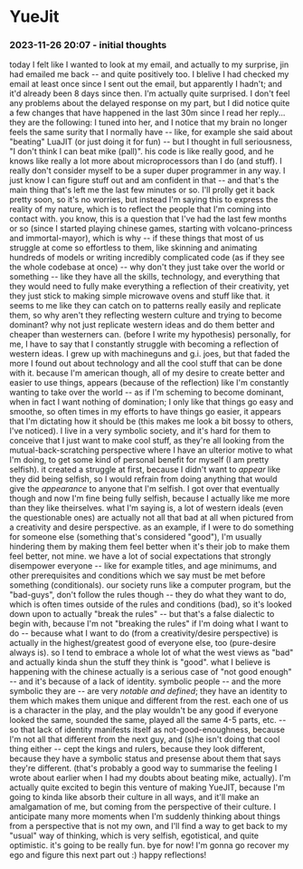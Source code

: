 # YueJit

### 2023-11-26 20:07 - initial thoughts

today I felt like I wanted to look at my email, and actually to my surprise, jin had emailed me back -- and quite positively too. I blelive I had checked my email at least once since I sent out the email, but apparently I hadn't; and it'd already been 8 days since then. I'm actually quite surprised. I don't feel any problems about the delayed response on my part, but I did notice quite a few changes that have happened in the last 30m since I read her reply... they are the following: I tuned into her, and I notice that my brain no longer feels the same surity that I normally have -- like, for example she said about "beating" LuaJIT (or just doing it for fun) -- but I thought in full seriousness, "I don't think I can beat mike (pall)". his code is like really good, and he knows like really a lot more about microprocessors than I do (and stuff). I really don't consider myself to be a super duper programmer in any way. I just know I can figure stuff out and am confident in that -- and that's the main thing that's left me the last few minutes or so. I'll prolly get it back pretty soon, so it's no worries, but instead I'm saying this to express the reality of my nature, which is to reflect the people that I'm coming into contact with.
    you know, this is a question that I've had the last few months or so (since I started playing chinese games, starting with volcano-princess and immortal-mayor), which is why -- if these things that most of us struggle at come so effortless to them, like skinning and animating hundreds of models or writing incredibly complicated code (as if they see the whole codebase at once) -- why don't they just take over the world or something -- like they have all the skills, technology, and everything that they would need to fully make everything a reflection of their creativity, yet they just stick to making simple microwave ovens and stuff like that. it seems to me like they can catch on to patterns really easily and replicate them, so why aren't they reflecting western culture and trying to become dominant? why not just replicate western ideas and do them better and cheaper than westerners can.
        (before I write my hypothesis) personally, for me, I have to say that I constantly struggle with becoming a reflection of western ideas. I grew up with machineguns and g.i. joes, but that faded the more I found out about technology and all the cool stuff that can be done with it. because I'm american though, all of my desire to create better and easier to use things, appears (because of the reflection) like I'm constantly wanting to take over the world -- as if I'm scheming to become dominant, when in fact I want nothing of domination; I only like that things go easy and smoothe, so often times in my efforts to have things go easier, it appears that I'm dictating how it should be (this makes me look a bit bossy to others, I've noticed). I live in a very symbolic society, and it's hard for them to conceive that I just want to make cool stuff, as they're all looking from the mutual-back-scratching perspective where I have an ulterior motive to what I'm doing, to get some kind of personal benefit for myself (I am pretty selfish). it created a struggle at first, because I didn't want to *appear* like they did being selfish, so I would refrain from doing anything that would give the *appearance* to anyone that I'm selfish. I got over that eventually though and now I'm fine being fully selfish, because I actually like me more than they like theirselves. what I'm saying is, a lot of western ideals (even the questionable ones) are actually not all that bad at all when pictured from a creativity and desire perspective. as an example, if I were to do something for someone else (something that's considered "good"), I'm usually hindering them by making them feel better when it's their job to make them feel better, not mine. we have a lot of social expectations that strongly disempower everyone -- like for example titles, and age minimums, and other prerequisites and conditions which we say must be met before something (conditionals). our society runs like a computer program, but the "bad-guys", don't follow the rules though -- they do what they want to do, which is often times outside of the rules and conditions (bad), so it's looked down upon to actually "break the rules" -- but that's a false dialectic to begin with, because I'm not "breaking the rules" if I'm doing what I want to do -- because what I want to do (from a creativity/desire perspective) is actually in the highest/greatest good of everyone else, too (pure-desire always is). so I tend to embrace a whole lot of what the west views as "bad" and actually kinda shun the stuff they think is "good".
    what I believe is happening with the chinese actually is a serious case of "not good enough" -- and it's because of a lack of identity. symbolic people -- and the more symbolic they are -- are very *notable and defined*; they have an identity to them which makes them unique and different from the rest. each one of us is a character in the play, and the play wouldn't be any good if everyone looked the same, sounded the same, played all the same 4-5 parts, etc. -- so that lack of identity manifests itself as not-good-enoughness, because I'm not all that different from the next guy, and (s)he isn't doing that cool thing either -- cept the kings and rulers, because they look different, because they have a symbolic status and presense about them that says they're different. (that's probably a good way to summarise the feeling I wrote about earlier when I had my doubts about beating mike, actually).
I'm actually quite excited to begin this venture of making YueJIT, because I'm going to kinda like absorb their culture in all ways, and it'll make an amalgamation of me, but coming from the perspective of their culture. I anticipate many more moments when I'm suddenly thinking about things from a perspective that is not my own, and I'll find a way to get back to my "usual" way of thinking, which is very selfish, egotistical, and quite optimistic. it's going to be really fun. bye for now! I'm gonna go recover my ego and figure this next part out :) happy reflections!
